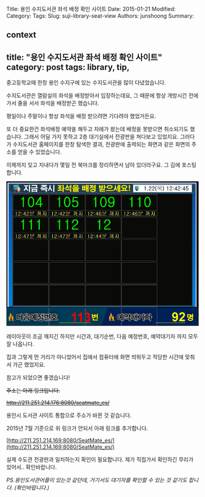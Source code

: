 Title: 용인 수지도서관 좌석 배정 확인 사이트
Date: 2015-01-21
Modified:
Category:
Tags:
Slug: suji-library-seat-view
Authors: junshoong
Summary:


context
---
title: "용인 수지도서관 좌석 배정 확인 사이트"
category: post
tags: library, tip,
---
중고등학교때 한창 용인 수지구에 있는 수지도서관을 많이 다녔었습니다.

수지도서관은 열람실의 좌석을 배정받아서 입장하는데요, 그 때문에 항상 개방시간 전에 가서 줄을 서서 좌석을 배정받곤 했습니다.

평일이나 주말이나 항상 좌석을 배정 받으려면 기다려야 했었거든요.

또 더 중요한건 좌석배정 예약을 해두고 차례가 왔는데 배정을 못받으면 취소되기도 했습니다. 그래서 어딜 가지 못하고 2층 대기실에서 전광판을 쳐다보고 있었지요. 그러다가 수지도서관 홈페이지를 한창 탐색한 결과, 전광판에 출력되는 화면과 같은 화면의 주소를 얻을 수 있었습니다.

이제까지 잊고 지내다가 몇일 전 북마크를 정리하면서 남아 있더라구요. 그 김에 포스팅 합니다.


![전광판 이미지](/images/2015-01-21/01.png)


레이아웃이 조금 깨지긴 하지만 시간과, 대기순번, 다음 예정번호, 예약대기자 까지 모두 잘 나옵니다.

집과 그렇게 먼 거리가 아니었어서 집에서 컴퓨터에 화면 띄워두고 적당한 시간에 맞춰서 가곤 했었지요.

참고가 되었으면 좋겠습니다!


~~주소는 아래 링크입니다.~~

~~http://211.251.214.176:8080/seatmate_es/~~


용인시 도서관 사이트 통합으로 주소가 바뀐 것 같습니다.

2015년 7월 기준으로 위 링크가 안되서 아래 링크를 추가합니다.  

[http://211.251.214.169:8080/SeatMate_es/](http://211.251.214.169:8080/SeatMate_es/)


실제 수도관 전광판과 일치하는지 확인이 필요합니다. 제가 직접가서 확인하긴 무리가 있어서.. 확인바랍니다.



_PS.용인도서관어플이 있는것 같던데, 거기서도 대기자를 확인할 수 있는 것 같기도 합니다. (확인바랍니다.)_
